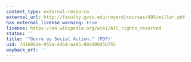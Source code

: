 ```yaml
---
content_type: external-resource
external_url: http://faculty.gvsu.edu/royerd/courses/495/miller.pdf
has_external_license_warning: true
license: https://en.wikipedia.org/wiki/All_rights_reserved
status: ''
title: '"Genre as Social Action." (PDF)'
uid: 7d168b2e-955a-4464-aa95-80dd8045b755
wayback_url: ''
---
```

